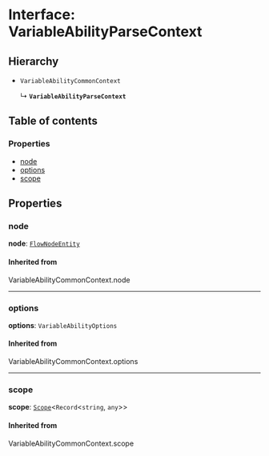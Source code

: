 # Interface: VariableAbilityParseContext

## Hierarchy

* `VariableAbilityCommonContext`

  ↳ **`VariableAbilityParseContext`**

## Table of contents

### Properties

* [node](/en/auto-docs/free-layout-editor/interfaces/VariableAbilityParseContext.md#node)
* [options](/en/auto-docs/free-layout-editor/interfaces/VariableAbilityParseContext.md#options)
* [scope](/en/auto-docs/free-layout-editor/interfaces/VariableAbilityParseContext.md#scope)

## Properties

### node

**node**: [`FlowNodeEntity`](/en/auto-docs/free-layout-editor/classes/FlowNodeEntity-1.md)

#### Inherited from

VariableAbilityCommonContext.node

***

### options

**options**: `VariableAbilityOptions`

#### Inherited from

VariableAbilityCommonContext.options

***

### scope

**scope**: [`Scope`](/en/auto-docs/free-layout-editor/classes/Scope.md)<`Record`<`string`, `any`>>

#### Inherited from

VariableAbilityCommonContext.scope
